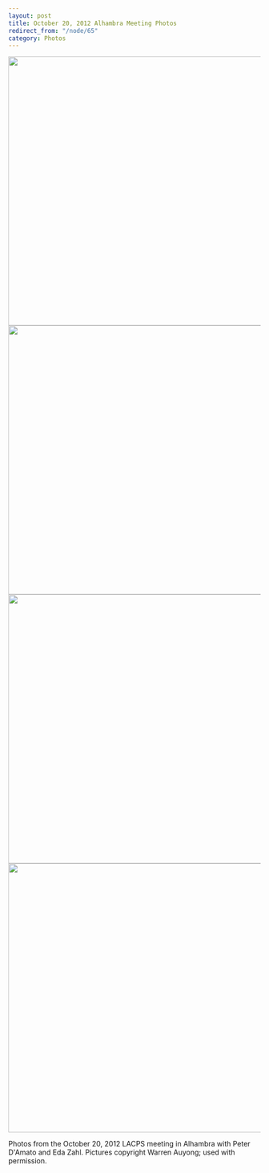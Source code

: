 ```yaml
---
layout: post
title: October 20, 2012 Alhambra Meeting Photos
redirect_from: "/node/65"
category: Photos
---
```


<div class="field field-name-field-node-images field-type-image field-label-hidden"><div class="field-items"><div class="field-item even"><img src="https://lacps.net/sites/default/files/styles/large/public/meeting_photos/IMGP8262_1.jpg" width="800" height="536" alt="" /></div><div class="field-item odd"><img src="https://lacps.net/sites/default/files/styles/large/public/meeting_photos/IMGP8263_1.jpg" width="800" height="536" alt="" /></div><div class="field-item even"><img src="https://lacps.net/sites/default/files/styles/large/public/meeting_photos/IMGP8264_1.jpg" width="800" height="536" alt="" /></div><div class="field-item odd"><img src="https://lacps.net/sites/default/files/styles/large/public/meeting_photos/IMGP8272_1.jpg" width="800" height="536" alt="" /></div></div></div><div class="field field-name-body field-type-text-with-summary field-label-hidden"><div class="field-items"><div class="field-item even"><p>Photos from the October 20, 2012 LACPS meeting in Alhambra with Peter D'Amato and Eda Zahl. Pictures copyright Warren Auyong; used with permission.</p>
</div></div></div>
